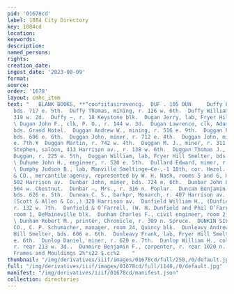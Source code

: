 ```yaml
---
pid: '01678cd'
label: 1884 City Directory
key: 1884cd
location: 
keywords: 
description: 
named_persons: 
rights: 
creation_date: 
ingest_date: '2023-08-09'
format: 
source: 
order: '1678'
layout: cmhc_item
text: "   BLANK BOOKS, **“coo*iitasiravencg.  DUF . 105 DUN     Duffy Patrick, miner,
  bds. 717 e. 5th.  Duffy Thomas, mining, r. 126 w. 6th.  Duffy William, miner, bds.
  319 w. 2d.  Duffy —, r. 18 Keystone blk.  Dugan Jerry, lab, Fryer Hill Smelter.
  \ Dugan John F., clk, P. O., r. 144 w. 3d.  Dugan Lawrence, clk, Adams Mining Co.,
  bds. Grand Hotel.  Duggan Andrew W., mining, r. 516 e. 9th.  Duggan Frank, miner,
  bds. 606 e. 6th.  Duggan John, miner, r. 712 e. 4th.  Duggan John, miner, bds. 231
  e. 7th.¥  Duggan Martin, r. 742 w. 4th.  Duggan M. J., miner, r. 311 e. 8th.  Duggan
  Stephen, saloon, 413 Harrison av., r. 138 w. 6th.  Duggan Thomas J., barkpr, Stephen
  Duggan, r. 225 e. 5th,  Duggan William, lab, Fryer Hill Smelter, bds. Grand hotel.
  \ Duhume John H., engineer, r. 520 e. 5th.  Dullard Edward, mimer, r. 609 e. 4th.
  \ Dumphy Judson B., lab, Manville Smeltinge—€e-,-1 18th, cor. Hazel.  DUN R. G.
  & CO., mercantile agency, represented by W. H. Nash, rooms 5 and 6, Howell blk.,
  502 Harrison av.  Dunbar John, miner, bds. 724 e. 6th.  Dunbar John L., lab, r.
  504 w. Chestnut.  Dunbar —, Mrs., r. 316 n. Poplar.  Duncan Benjamin R., miner,
  bds. 626 e. 5th.  Dunean C. S., barkpr, Monarch, r. 407 Harrison av.  Duncan Thomas,
  (Scott & Allen & Co.,) 320 Harrison av.  Dunfield William H., (Dunfield & O’Farrell,)
  r. 132 w. 7th.  Dunfield & O’Farrell, (W. H. Dunfield and Phil O’Farrell,) lawyers,
  room 1, DeMaineville blk.  Dunham Charles F., civil engineer, room 2, 108 e. 4th.
  \ Dunham Robert M., printer, Chronicle, r. 309 n. Spruce.  DUNKIN SILVER MINING
  CO., C. P. Schumacher, manager, room 24, Quincy blk.  Dunleavy Andrew J., lab, Fryer
  Hill Smelter, bds. 606 e. 6th.  Dunleavy Frank, lab, Fryer Hill Smelter, bds. 700
  e. 6th.  Dunlop Daniel, miner, r. 620 e. 7th.  Dunlop William H., col’d, expressman,
  r. rear 213 w. 3d..  Dunmire Benjamin F., carpenter, r. rear 1020 n. Poplar.  Picture
  Frames and Mouldings 2%°s22 $.cc%2    "
thumbnail: "/img/derivatives/iiif/images/01678cd/full/250,/0/default.jpg"
full: "/img/derivatives/iiif/images/01678cd/full/1140,/0/default.jpg"
manifest: "/img/derivatives/iiif/01678cd/manifest.json"
collection: directories
---
```

